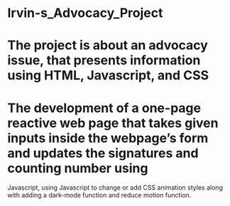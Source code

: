 # Irvin-s_Advocacy_Project

# The project is about an advocacy issue, that presents information using HTML, Javascript, and CSS

# The development of a one-page reactive web page that takes given inputs inside the webpage’s form and updates the signatures and counting number using 
Javascript,  using Javascript to change or add CSS animation styles along with adding a dark-mode function and reduce motion function.

